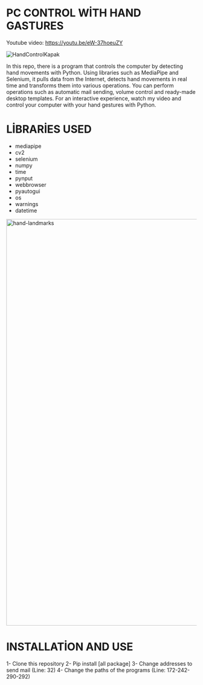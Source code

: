 ﻿# PC CONTROL WİTH HAND GASTURES
 
 Youtube video: https://youtu.be/eW-37hoeuZY
 
 ![HandControlKapak](https://github.com/Utku-Mese/pc-control-with-handGestures/assets/94257756/afa496a8-c68a-41e2-be59-9131c8a79c44)

 
 In this repo, there is a program that controls the computer by detecting hand movements with Python. Using libraries such as MediaPipe and Selenium, it pulls data from the Internet, detects hand movements in real time and transforms them into various operations. You can perform operations such as automatic mail sending, volume control and ready-made desktop templates. For an interactive experience, watch my video and control your computer with your hand gestures with Python.
 
# LİBRARİES USED
  * mediapipe
  * cv2
  * selenium
  * numpy
  * time
  * pynput
  * webbrowser
  * pyautogui
  * os
  * warnings
  * datetime

<img width="1073" alt="hand-landmarks" src="https://github.com/Utku-Mese/pc-control-with-handGestures/assets/94257756/12118816-d63c-4e5f-abc1-db231ccf2424">


# INSTALLATİON AND USE
1- Clone this repository
2- Pip install [all package]
3- Change addresses to send mail (Line: 32)
4- Change the paths of the programs (Line: 172-242-290-292)


